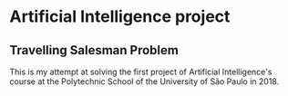 # Artificial Intelligence project
## Travelling Salesman Problem
This is my attempt at solving the first project of Artificial Intelligence's course at the Polytechnic School of the University of São Paulo in 2018.
